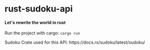 # rust-sudoku-api
#### Let's rewrite the world in rust

<p>
  Run the project with cargo: <code>cargo run</code>
</p>

<p>
  Sudoku Crate used for this API: <a>https://docs.rs/sudoku/latest/sudoku/</a>
</p>

